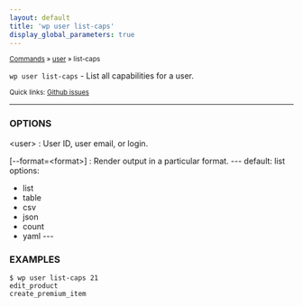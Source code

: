 ```yaml
---
layout: default
title: 'wp user list-caps'
display_global_parameters: true
---
```


<small>[Commands](/commands/) &raquo; [user](/commands/user/) &raquo; list-caps</small>

`wp user list-caps` - List all capabilities for a user.

<small>Quick links: <a href="https://github.com/wp-cli/wp-cli/issues?q=is%3Aopen+label%3Acommand%3Auser-list-caps+sort%3Aupdated-desc">Github issues</a></small>

<hr />

### OPTIONS

&lt;user&gt;
: User ID, user email, or login.

[\--format=&lt;format&gt;]
: Render output in a particular format.
\---
default: list
options:
  - list
  - table
  - csv
  - json
  - count
  - yaml
\---

### EXAMPLES

    $ wp user list-caps 21
    edit_product
    create_premium_item



